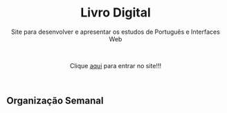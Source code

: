 <h1 align="center">Livro Digital</h1>
<p align="center">Site para desenvolver e apresentar os estudos de Português e Interfaces Web</p>
<br>
<p align="center">Clique <a href="https://projetoli.github.io/LivroDigital/index.html">aqui</a> para entrar no site!!!</p>
<br>
<h2 align="justify">Organização Semanal</h2>
